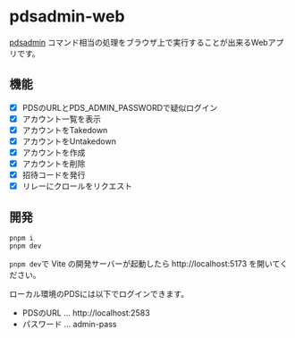 # pdsadmin-web

[pdsadmin](https://github.com/bluesky-social/pds/tree/main/pdsadmin) コマンド相当の処理をブラウザ上で実行することが出来るWebアプリです。

## 機能

- [x] PDSのURLとPDS_ADMIN_PASSWORDで疑似ログイン
- [x] アカウント一覧を表示
- [x] アカウントをTakedown
- [x] アカウントをUntakedown
- [x] アカウントを作成
- [x] アカウントを削除
- [x] 招待コードを発行
- [x] リレーにクロールをリクエスト

## 開発

```
pnpm i
pnpm dev
```

`pnpm dev`で Vite の開発サーバーが起動したら http://localhost:5173 を開いてください。

ローカル環境のPDSには以下でログインできます。

- PDSのURL ... http://localhost:2583
- パスワード ... admin-pass
